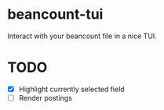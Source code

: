 # beancount-tui
Interact with your beancount file in a nice TUI.

# TODO
- [X] Highlight currently selected field
- [ ] Render postings
